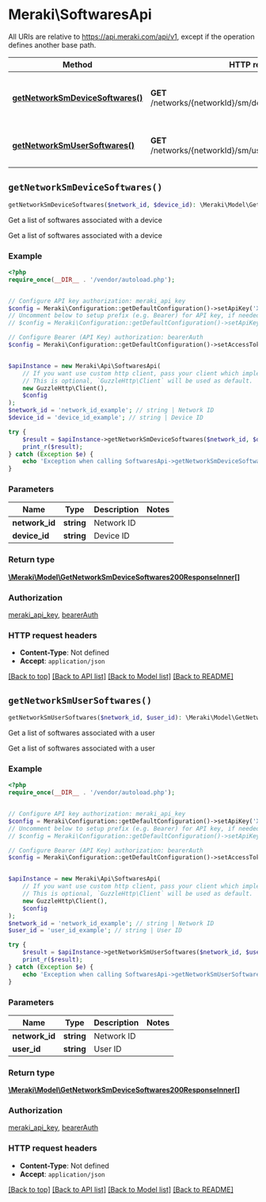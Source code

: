 # Meraki\SoftwaresApi

All URIs are relative to https://api.meraki.com/api/v1, except if the operation defines another base path.

| Method | HTTP request | Description |
| ------------- | ------------- | ------------- |
| [**getNetworkSmDeviceSoftwares()**](SoftwaresApi.md#getNetworkSmDeviceSoftwares) | **GET** /networks/{networkId}/sm/devices/{deviceId}/softwares | Get a list of softwares associated with a device |
| [**getNetworkSmUserSoftwares()**](SoftwaresApi.md#getNetworkSmUserSoftwares) | **GET** /networks/{networkId}/sm/users/{userId}/softwares | Get a list of softwares associated with a user |


## `getNetworkSmDeviceSoftwares()`

```php
getNetworkSmDeviceSoftwares($network_id, $device_id): \Meraki\Model\GetNetworkSmDeviceSoftwares200ResponseInner[]
```

Get a list of softwares associated with a device

Get a list of softwares associated with a device

### Example

```php
<?php
require_once(__DIR__ . '/vendor/autoload.php');


// Configure API key authorization: meraki_api_key
$config = Meraki\Configuration::getDefaultConfiguration()->setApiKey('X-Cisco-Meraki-API-Key', 'YOUR_API_KEY');
// Uncomment below to setup prefix (e.g. Bearer) for API key, if needed
// $config = Meraki\Configuration::getDefaultConfiguration()->setApiKeyPrefix('X-Cisco-Meraki-API-Key', 'Bearer');

// Configure Bearer (API Key) authorization: bearerAuth
$config = Meraki\Configuration::getDefaultConfiguration()->setAccessToken('YOUR_ACCESS_TOKEN');


$apiInstance = new Meraki\Api\SoftwaresApi(
    // If you want use custom http client, pass your client which implements `GuzzleHttp\ClientInterface`.
    // This is optional, `GuzzleHttp\Client` will be used as default.
    new GuzzleHttp\Client(),
    $config
);
$network_id = 'network_id_example'; // string | Network ID
$device_id = 'device_id_example'; // string | Device ID

try {
    $result = $apiInstance->getNetworkSmDeviceSoftwares($network_id, $device_id);
    print_r($result);
} catch (Exception $e) {
    echo 'Exception when calling SoftwaresApi->getNetworkSmDeviceSoftwares: ', $e->getMessage(), PHP_EOL;
}
```

### Parameters

| Name | Type | Description  | Notes |
| ------------- | ------------- | ------------- | ------------- |
| **network_id** | **string**| Network ID | |
| **device_id** | **string**| Device ID | |

### Return type

[**\Meraki\Model\GetNetworkSmDeviceSoftwares200ResponseInner[]**](../Model/GetNetworkSmDeviceSoftwares200ResponseInner.md)

### Authorization

[meraki_api_key](../../README.md#meraki_api_key), [bearerAuth](../../README.md#bearerAuth)

### HTTP request headers

- **Content-Type**: Not defined
- **Accept**: `application/json`

[[Back to top]](#) [[Back to API list]](../../README.md#endpoints)
[[Back to Model list]](../../README.md#models)
[[Back to README]](../../README.md)

## `getNetworkSmUserSoftwares()`

```php
getNetworkSmUserSoftwares($network_id, $user_id): \Meraki\Model\GetNetworkSmDeviceSoftwares200ResponseInner[]
```

Get a list of softwares associated with a user

Get a list of softwares associated with a user

### Example

```php
<?php
require_once(__DIR__ . '/vendor/autoload.php');


// Configure API key authorization: meraki_api_key
$config = Meraki\Configuration::getDefaultConfiguration()->setApiKey('X-Cisco-Meraki-API-Key', 'YOUR_API_KEY');
// Uncomment below to setup prefix (e.g. Bearer) for API key, if needed
// $config = Meraki\Configuration::getDefaultConfiguration()->setApiKeyPrefix('X-Cisco-Meraki-API-Key', 'Bearer');

// Configure Bearer (API Key) authorization: bearerAuth
$config = Meraki\Configuration::getDefaultConfiguration()->setAccessToken('YOUR_ACCESS_TOKEN');


$apiInstance = new Meraki\Api\SoftwaresApi(
    // If you want use custom http client, pass your client which implements `GuzzleHttp\ClientInterface`.
    // This is optional, `GuzzleHttp\Client` will be used as default.
    new GuzzleHttp\Client(),
    $config
);
$network_id = 'network_id_example'; // string | Network ID
$user_id = 'user_id_example'; // string | User ID

try {
    $result = $apiInstance->getNetworkSmUserSoftwares($network_id, $user_id);
    print_r($result);
} catch (Exception $e) {
    echo 'Exception when calling SoftwaresApi->getNetworkSmUserSoftwares: ', $e->getMessage(), PHP_EOL;
}
```

### Parameters

| Name | Type | Description  | Notes |
| ------------- | ------------- | ------------- | ------------- |
| **network_id** | **string**| Network ID | |
| **user_id** | **string**| User ID | |

### Return type

[**\Meraki\Model\GetNetworkSmDeviceSoftwares200ResponseInner[]**](../Model/GetNetworkSmDeviceSoftwares200ResponseInner.md)

### Authorization

[meraki_api_key](../../README.md#meraki_api_key), [bearerAuth](../../README.md#bearerAuth)

### HTTP request headers

- **Content-Type**: Not defined
- **Accept**: `application/json`

[[Back to top]](#) [[Back to API list]](../../README.md#endpoints)
[[Back to Model list]](../../README.md#models)
[[Back to README]](../../README.md)
